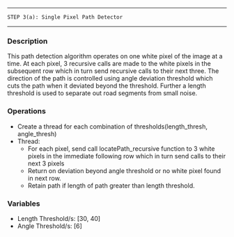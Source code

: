 -----------------------------------------------
	STEP 3(a): Single Pixel Path Detector        
-----------------------------------------------

### Description

This path detection algorithm operates on one white pixel of the image at a time. At each pixel, 3 recursive calls are made to the white pixels in the subsequent row which in turn send recursive calls to their next three. The direction of the path is controlled using angle deviation threshold which cuts the path when it deviated beyond the threshold. Further a length threshold is used to separate out road segments from small noise.


### Operations

- Create a thread for each combination of thresholds(length_thresh, angle_thresh)
- Thread:
	- For each pixel, send call locatePath_recursive function to 3 white pixels in the immediate following row which in turn send calls to their next 3 pixels
	- Return on deviation beyond angle threshold or no white pixel found in next row.
	- Retain path if length of path greater than length threshold.
	

### Variables

- Length Threshold/s: [30, 40]
- Angle Threshold/s:  [6]



	
